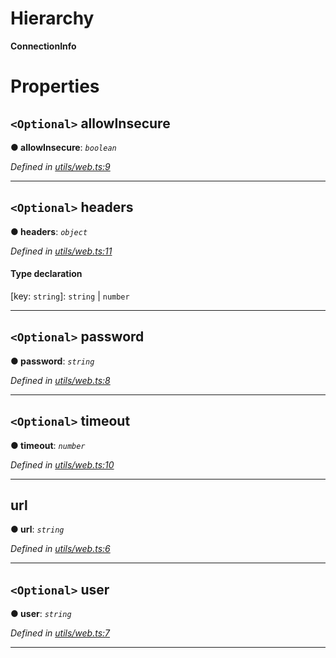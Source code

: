 

# Hierarchy

**ConnectionInfo**

# Properties

<a id="allowinsecure"></a>

## `<Optional>` allowInsecure

**● allowInsecure**: *`boolean`*

*Defined in [utils/web.ts:9](https://github.com/nearprotocol/nearlib/blob/fd78025/src.ts/utils/web.ts#L9)*

___
<a id="headers"></a>

## `<Optional>` headers

**● headers**: *`object`*

*Defined in [utils/web.ts:11](https://github.com/nearprotocol/nearlib/blob/fd78025/src.ts/utils/web.ts#L11)*

#### Type declaration

[key: `string`]: `string` \| `number`

___
<a id="password"></a>

## `<Optional>` password

**● password**: *`string`*

*Defined in [utils/web.ts:8](https://github.com/nearprotocol/nearlib/blob/fd78025/src.ts/utils/web.ts#L8)*

___
<a id="timeout"></a>

## `<Optional>` timeout

**● timeout**: *`number`*

*Defined in [utils/web.ts:10](https://github.com/nearprotocol/nearlib/blob/fd78025/src.ts/utils/web.ts#L10)*

___
<a id="url"></a>

##  url

**● url**: *`string`*

*Defined in [utils/web.ts:6](https://github.com/nearprotocol/nearlib/blob/fd78025/src.ts/utils/web.ts#L6)*

___
<a id="user"></a>

## `<Optional>` user

**● user**: *`string`*

*Defined in [utils/web.ts:7](https://github.com/nearprotocol/nearlib/blob/fd78025/src.ts/utils/web.ts#L7)*

___

